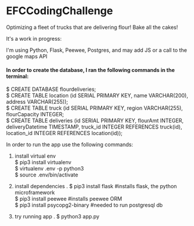 # EFCCodingChallenge

Optimizing a fleet of trucks that are delivering flour! Bake all the cakes!

It's a work in progress:

I'm using Python, Flask, Peewee, Postgres, and may add JS or a call to the google maps API
#### In order to create the database, I ran the following commands in the terminal: 

$ CREATE DATABASE flourdeliveries;  
$ CREATE TABLE location (id SERIAL PRIMARY KEY, name VARCHAR(200), address VARCHAR(255));   
$ CREATE TABLE truck (id SERIAL PRIMARY KEY, region VARCHAR(255), flourCapacity INTEGER;  
$ CREATE TABLE deliveries (id SERIAL PRIMARY KEY, flourAmt INTEGER, deliveryDatetime TIMESTAMP, truck_id INTEGER REFERENCES truck(id), location_id INTEGER REFERENCES location(id));

In order to run the app use the following commands:

1) install virtual env  
$ pip3 install virtualenv    
$ virtualenv .env -p python3   
$ source .env/bin/activate    

2) install dependencies . 
$ pip3 install flask #installs flask, the python microframework   
$ pip3 install peewee #installs peewee ORM   
$ pip3 install psycopg2-binary #needed to run postgresql db
  
3) try running app . 
$ python3 app.py

